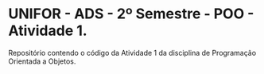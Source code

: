 # UNIFOR - ADS - 2º Semestre - POO - Atividade 1.
Repositório contendo o código da Atividade 1 da disciplina de Programação Orientada a Objetos.
